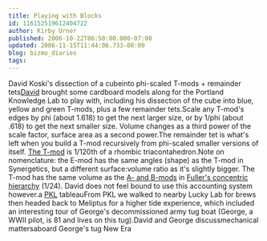 ```yaml
---
title: Playing with Blocks
id: 116152519612404722
author: Kirby Urner
published: 2006-10-22T06:50:00.000-07:00
updated: 2006-11-15T11:44:06.733-08:00
blog: bizmo_diaries
tags: 
---
```


[](http://photos1.blogger.com/blogger/1134/545/1600/tmods.jpg)David Koski's dissection of a cubeinto phi-scaled T-mods + remainder tets[David](http://controlroom.blogspot.com/2006/10/vip-visits-pkl.html) brought some cardboard models along for the Portland Knowledge Lab to play with, including his dissection of the cube into blue, yellow and green T-mods, plus a few remainder tets.Scale any T-mod's edges by phi (about 1.618) to get the next larger size, or by 1/phi (about .618) to get the next smaller size.  Volume changes as a third power of the scale factor, surface area as a second power.The remainder tet is what's left when you build a T-mod recursively from phi-scaled smaller versions of itself.  [The T-mod](http://www.grunch.net/synergetics/tmod.html) is 1/120th of a rhombic triacontahedron.Note on nomenclature:  the E-mod has the same angles (shape) as the T-mod in Synergetics, but a different surface:volume ratio as it's slightly bigger.  The T-mod has the same volume as the [A- and B-mods](http://www.grunch.net/synergetics/modules.html) in [Fuller's concentric hierarchy](http://www.grunch.net/synergetics/volumes2.html) (1/24).  David does not feel bound to use this accounting system however.[](http://photos1.blogger.com/blogger/1134/545/1600/tableau.jpg)a [PKL](http://worldgame.blogspot.com/2006/08/portland-knowledge-lab.html) tableauFrom PKL we walked to nearby Lucky Lab for brews then headed back to Meliptus for a higher tide experience, which included an interesting tour of George's decommissioned army tug boat (George, a WWII pilot, is 81 and lives on this tug).[](http://photos1.blogger.com/blogger/1134/545/1600/george.jpg)David and George discussmechanical mattersaboard George's tug New Era